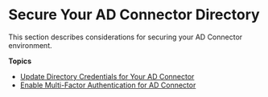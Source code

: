 # Secure Your AD Connector Directory<a name="ad_connector_security"></a>

This section describes considerations for securing your AD Connector environment\.

**Topics**
+ [Update Directory Credentials for Your AD Connector](ad_connector_update_creds.md)
+ [Enable Multi\-Factor Authentication for AD Connector](ad_connector_mfa.md)